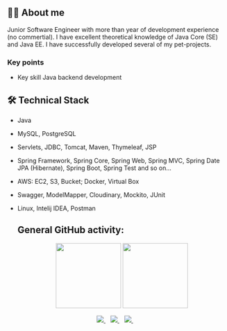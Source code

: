 <!--
**zadziarnouski-taras/zadziarnouski-taras** is a ✨ _special_ ✨ repository because its `README.md` (this file) appears on your GitHub profile.

Here are some ideas to get you started:

- 🔭 I’m currently working on ...
- 🌱 I’m currently learning ...
- 👯 I’m looking to collaborate on ...
- 🤔 I’m looking for help with ...
- 💬 Ask me about ...
- 📫 How to reach me: ...
- 😄 Pronouns: ...
- ⚡ Fun fact: ...
-->

## 🏃‍♂️ About me 

Junior Software Engineer with more than year of development experience (no commertial). I have excellent theoretical knowledge of Java Core (SE) and Java EE. I have successfully developed several of my pet-projects.

### Key points
* Key skill Java backend development


## 🛠️ Technical Stack

* Java
* MySQL, PostgreSQL
* Servlets, JDBC, Tomcat, Maven, Thymeleaf, JSP
* Spring Framework, Spring Core, Spring Web, Spring MVC, Spring Date JPA (Hibernate), Spring Boot, Spring Test and so on...
* AWS: EC2, S3, Bucket; Docker, Virtual Box
* Swagger, ModelMapper, Cloudinary, Mockito, JUnit
* Linux, Intelij IDEA, Postman

  ## General GitHub activity:
  
  <p align='center'>
   <a href="https://github-readme-stats.vercel.app/api?username=zadziarnouski-taras&show_icons=true&count_private=true">
       <img height=150 src="https://github-readme-stats.vercel.app/api?username=zadziarnouski-taras&show_icons=true&count_private=true"/></a>
   <a href="https://github.com/zadziarnouski-taras/github-readme-stats">
       <img height=150 src="https://github-readme-stats.vercel.app/api/top-langs/?username=zadziarnouski-taras&layout=compact"/></a>
</p>


<p align="center">
  <a href="https://t.me/taraszadziarnouski">
    <img src="https://img.shields.io/badge/Telegram-2CA5E0?style=for-the-badge&logo=telegram&logoColor=white" />
  </a>&nbsp;&nbsp;
  
  <a href="https://www.linkedin.com/in/taras-zadziarnouski/">
    <img src="https://img.shields.io/badge/linkedin-%230077B5.svg?&style=for-the-badge&logo=linkedin&logoColor=white" />
  </a>&nbsp;&nbsp;
  
  <a href="mailto:taras.zadziarnouski@gmail.com">
    <img src="https://img.shields.io/badge/Gmail-D14836?style=for-the-badge&logo=gmail&logoColor=white" />
  </a>&nbsp;&nbsp;
  </p>
